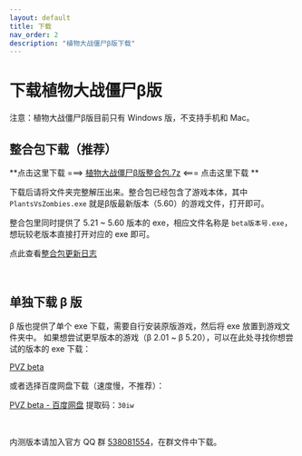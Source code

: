 ```yaml
---
layout: default
title: 下载
nav_order: 2
description: "植物大战僵尸β版下载"
---
```


# 下载植物大战僵尸β版

注意：植物大战僵尸β版目前只有 Windows 版，不支持手机和 Mac。

## **整合包下载（推荐）**

**点击这里下载 ===> [植物大战僵尸β版整合包.7z](https://www.lanzous.com/i98fazc) <=== 点击这里下载 **

下载后请将文件夹完整解压出来。整合包已经包含了游戏本体，其中 `PlantsVsZombies.exe` 就是β版最新版本（5.60）的游戏文件，打开即可。

整合包里同时提供了 5.21 ~ 5.60 版本的 exe，相应文件名称是 `beta版本号.exe`，想玩较老版本直接打开对应的 exe 即可。

点此查看[整合包更新日志](/pack-logs.html)

<br/>

## 单独下载 β 版

β 版也提供了单个 exe 下载，需要自行安装原版游戏，然后将 exe 放置到游戏文件夹中。
如果想尝试更早版本的游戏（β 2.01 ~ β 5.20），可以在此处寻找你想尝试的版本的 exe 下载：

[PVZ beta](https://www.lanzous.com/b00z7v7ri)

或者选择百度网盘下载（速度慢，不推荐）：

[PVZ beta - 百度网盘](https://pan.baidu.com/s/1Zpbiy_4ZH7dt1FPhghJ2Fg) 提取码：`30iw`

<br/>

内测版本请加入官方 QQ 群 [538081554](https://jq.qq.com/?_wv=1027&k=5aAFsMt)，在群文件中下载。
